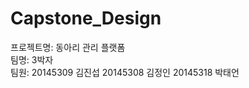 # Capstone_Design
 프로젝트명: 동아리 관리 플랫폼  
 팀명: 3박자  
팀원: 20145309 김진섭
       20145308 김정인
       20145318 박태언
 
